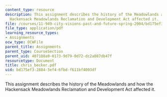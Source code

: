 ```yaml
---
content_type: resource
description: This assignment describes the history of the Meadowlands and how the
  Hackensack Meadowlands Reclamation and Development Act affected it.
file: /courses/11-949-city-visions-past-and-future-spring-2004/bd175ef328843ef46fbdf611bf4093df_chris_becker.pdf
file_type: application/pdf
learning_resource_types:
- Assignments
ocw_type: OCWFile
parent_title: Assignments
parent_type: CourseSection
parent_uid: 407188a9-0173-9d79-0d72-dc2a087db47f
resourcetype: Document
title: chris_becker.pdf
uid: bd175ef3-2884-3ef4-6fbd-f611bf4093df
---
```

This assignment describes the history of the Meadowlands and how the Hackensack Meadowlands Reclamation and Development Act affected it.

